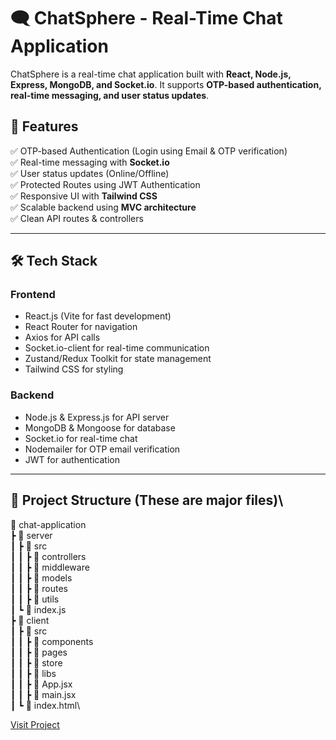 # 🗨️ ChatSphere - Real-Time Chat Application

ChatSphere is a real-time chat application built with **React, Node.js, Express, MongoDB, and Socket.io**. It supports **OTP-based authentication, real-time messaging, and user status updates**.

## 🚀 Features

✅ OTP-based Authentication (Login using Email & OTP verification)\
✅ Real-time messaging with **Socket.io**\
✅ User status updates (Online/Offline)\
✅ Protected Routes using JWT Authentication\
✅ Responsive UI with **Tailwind CSS**\
✅ Scalable backend using **MVC architecture**\
✅ Clean API routes & controllers

---

## 🛠️ Tech Stack

### **Frontend**

- React.js (Vite for fast development)
- React Router for navigation
- Axios for API calls
- Socket.io-client for real-time communication
- Zustand/Redux Toolkit for state management
- Tailwind CSS for styling

### **Backend**

- Node.js & Express.js for API server
- MongoDB & Mongoose for database
- Socket.io for real-time chat
- Nodemailer for OTP email verification
- JWT for authentication

---

## 📂 Project Structure (These are major files)\

📂 chat-application \
┣ 📂 server \
┃ ┣ 📂 src\
┃ ┃ ┣ 📂 controllers\
┃ ┃ ┣ 📂 middleware\
┃ ┃ ┣ 📂 models\
┃ ┃ ┣ 📂 routes\
┃ ┃ ┣ 📂 utils\
┃ ┗ 📜 index.js\
┣ 📂 client\
┃ ┣ 📂 src \
┃ ┃ ┣ 📂 components \
┃ ┃ ┣ 📂 pages \
┃ ┃ ┣ 📂 store \
┃ ┃ ┣ 📂 libs\
┃ ┃ ┣ 📜 App.jsx \
┃ ┃ ┣ 📜 main.jsx \
┃ ┗ 📜 index.html\



[Visit Project](https://chatsphere-8tcn.onrender.com/)
